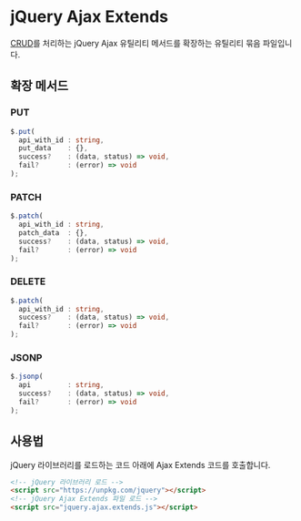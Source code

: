# jQuery Ajax Extends

[CRUD](https://ko.wikipedia.org/wiki/CRUD)를 처리하는 jQuery Ajax 유틸리티 메서드를 확장하는 유틸리티 묶음 파일입니다.

## 확장 메서드

### PUT

```ts
$.put(
  api_with_id : string,
  put_data    : {},
  success?    : (data, status) => void,
  fail?       : (error) => void
);
```

### PATCH

```ts
$.patch(
  api_with_id : string,
  patch_data  : {},
  success?    : (data, status) => void,
  fail?       : (error) => void
);
```

### DELETE

```ts
$.patch(
  api_with_id : string,
  success?    : (data, status) => void,
  fail?       : (error) => void
);
```

### JSONP

```ts
$.jsonp(
  api         : string,
  success?    : (data, status) => void,
  fail?       : (error) => void
);
```

## 사용법

jQuery 라이브러리를 로드하는 코드 아래에 Ajax Extends 코드를 호출합니다.

```html
<!-- jQuery 라이브러리 로드 -->
<script src="https://unpkg.com/jquery"></script>
<!-- jQuery Ajax Extends 파일 로드 -->
<script src="jquery.ajax.extends.js"></script>
```

